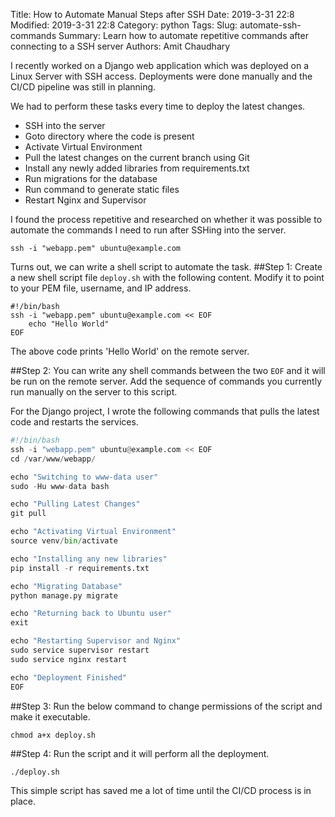 Title: How to Automate Manual Steps after SSH
Date: 2019-3-31 22:8
Modified: 2019-3-31 22:8
Category: python
Tags:
Slug: automate-ssh-commands
Summary: Learn how to automate repetitive commands after connecting to a SSH server
Authors: Amit Chaudhary

I recently worked on a Django web application which was deployed on a Linux Server with SSH access. Deployments
were done manually and the CI/CD pipeline was still in planning.

We had to perform these tasks every time to deploy the latest changes.

- SSH into the server
- Goto directory where the code is present
- Activate Virtual Environment
- Pull the latest changes on the current branch using Git
- Install any newly added libraries from requirements.txt
- Run migrations for the database
- Run command to generate static files
- Restart Nginx and Supervisor

I found the process repetitive and researched on whether it was possible to automate the commands I need to run
after SSHing into the server.
```shell
ssh -i "webapp.pem" ubuntu@example.com
```

Turns out, we can write a shell script to automate the task.
##Step 1:
Create a new shell script file `deploy.sh` with the following content. Modify it to point to your PEM file, username, and IP address.
```shell
#!/bin/bash
ssh -i "webapp.pem" ubuntu@example.com << EOF
    echo "Hello World"
EOF
```

The above code prints 'Hello World' on the remote server.

##Step 2:
You can write any shell commands between the two `EOF` and it will be run on the remote server.
Add the sequence of commands you currently run manually on the server to this script.

For the Django project, I wrote the following commands that pulls the latest code and restarts the services.
```python
#!/bin/bash
ssh -i "webapp.pem" ubuntu@example.com << EOF
cd /var/www/webapp/

echo "Switching to www-data user"
sudo -Hu www-data bash

echo "Pulling Latest Changes"
git pull

echo "Activating Virtual Environment"
source venv/bin/activate

echo "Installing any new libraries"
pip install -r requirements.txt

echo "Migrating Database"
python manage.py migrate

echo "Returning back to Ubuntu user"
exit

echo "Restarting Supervisor and Nginx"
sudo service supervisor restart
sudo service nginx restart

echo "Deployment Finished"
EOF
```

##Step 3:
Run the below command to change permissions of the script and make it executable.
```shell
chmod a+x deploy.sh
```

##Step 4:
Run the script and it will perform all the deployment.
```shell
./deploy.sh
```

This simple script has saved me a lot of time until the CI/CD process is in place.